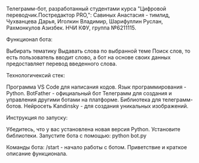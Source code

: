 Телеграмм-бот, разработанный студентами курса "Цифровой переводчик.Постредактор PRO,": 
Савиных Анастасия - тимлид, 
Чухванцева Дарья,
Иголкин Владимир, 
Шарифуллин Руслан, 
Рахмонкулов Азизбек. НЧИ КФУ, группа №6211115.

Функционал бота:

Выбирать тематику
Выдавать слова по выбранной теме
Поиск слов, то есть пользователь вводит слово, а бот на основе своих данных предоставляет перевод введенного слова.

Технологичексий стек:

Программа VS Code для написания кодов.
Язык программирования - Python.
BotFather - официальный бот Телеграмм для создания и управления другими ботами на платформе.
Библиотека для телеграмм-ботов.
Нейросеть Kandinsky - для создания уникальных изображений.

Инструкция по запуску:

Убедитесь, что у вас установлена новая версия Python.
Установите библиотеки.
Запустите бота с помощью: python bot.py

Команды бота: 
/start - начало работы с ботом. Приветствие и краткое описание функционала.
